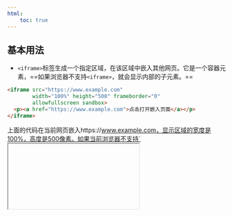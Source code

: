 ```yaml
---
html:
    toc: true
---
```


## 基本用法
+ `<iframe>`标签生成一个指定区域，在该区域中嵌入其他网页。它是一个容器元素，==如果浏览器不支持`<iframe>`，就会显示内部的子元素。==
```html
<iframe src="https://www.example.com"
        width="100%" height="500" frameborder="0"
        allowfullscreen sandbox>
  <p><a href="https://www.example.com">点击打开嵌入页面</a></p>
</iframe>
```
上面的代码在当前网页嵌入https://www.example.com，显示区域的宽度是100%，高度是500像素。如果当前浏览器不支持`<iframe>`，则会显示一个链接，让用户点击。
浏览器普遍支持`<iframe>`，所以内部的子元素可以不写。

---

## `<iframe>`的属性
| 属性 | 值 | 描述 |
| --- | --- | --- |
|align|left<br>right<br>top<br>middle<br>bottom|<font color=red>HTML5 不支持。HTML 4.01 已废弃。</font> 规定如何根据周围的元素来对齐 `<iframe>`。|
|frameborder|1<br>0|<font color=red>HTML5 不支持。</font> 规定是否显示 `<iframe>` 周围的边框。|
|height|pixels<br>%|规定 `<iframe>` 的高度。建议使用css设置。|
|width|pixels<br>%|规定 `<iframe>` 的宽度。建议使用css设置。|
|longdesc|URL|<font color=red>HTML5 不支持。</font> 规定一个页面，该页面包含了有关 `<iframe>` 的较长描述。|
|marginheight|pixels|<font color=red>HTML5 不支持。</font> 规定 `<iframe>` 的顶部和底部的边距。|
|marginwidth|pixels|<font color=red>HTML5 不支持。</font> 规定 `<iframe>` 的左侧和右侧的边距。|
|name|frame_name|规定 `<iframe>` 的名称。可以用于`<a>`、`<form>`、`<base>`的 ==target== 属性。|
|sandbox|""<br>allow-forms<br>allow-same-origin<br>allow-scripts<br>allow-top-navigation|<font color=red>HTML5 新属性。</font> 对 `<iframe>` 的内容定义一系列额外的限制。|
|scrolling|yes<br>no<br>auto|<font color=red>HTML5 不支持。</font> 规定是否在 `<iframe>` 中显示滚动条。|
|seamless|seamless|<font color=red>HTML5 新属性。</font> 规定 `<iframe>` 看起来像是父文档中的一部分。|
|src|URL|规定在 `<iframe>` 中显示的文档的 URL。|
|srcdoc|HTML_code|<font color=red>HTML5 新属性。</font> 规定页面中的 HTML 内容显示在 `<iframe>` 中。|
[菜鸟教程](https://www.w3school.com.cn/tags/tag_iframe.asp)

---

## 获取iframe里的内容
>通过 ==contentWindow== 和 ==contentDocument== 两个API获取iframe的 ==window对象== 和 ==document对象==。
```javascript
let iframe = document.getElementById("iframe1");
let iwindow = iframe.contentWindow;
let idoc = iframe.contentDocument;
console.log("window",iwindow);//获取iframe的window对象
console.log("document",idoc);  //获取iframe的document
console.log("html",idoc.documentElement);//获取iframe的html
console.log("head",idoc.head);  //获取head
console.log("body",idoc.body);  //获取body
```
---

## 在iframe中获取父级内容
> 在同域下，父页面可以获取子 iframe 的内容，那么子 iframe 同样也能操作父页面内容。在 iframe 中，可以通过在 window 上挂载的几个API进行获取。
```javascript
//获取上一级的window对象，如果还是iframe则是该iframe的window对象
window.parent 
//获取最顶级容器的window对象，即，就是你打开页面的文档
window.top 
//返回自身window的引用。可以理解 window===window.self(脑残)
window.self 
```
![ifame父级](https://upload-images.jianshu.io/upload_images/7162582-53d566dcd1f1505f.png?imageMogr2/auto-orient/strip|imageView2/2/w/800/format/webp)

---

## 防嵌套网页
比如，最出名的clickhacking就是使用iframe来 拦截click事件。因为iframe享有着click的最优先权，当有人在伪造的主页中进行点击的话，如果点在iframe上，则会默认是在操作iframe的页面。 所以，钓鱼网站就是使用这个技术，通过诱导用户进行点击，比如，设计一个"妹妹寂寞了"等之类的网页，诱导用户点击，但实际结果，你看到的不是"妹妹",而是被恶意微博吸粉。
+ ==**为了防止网站被钓鱼，可以使用 <font color=red>window.top</font> 来防止我们页面被嵌套**==
```javascript
if(window != window.top){
    window.top.location.href = window.location.href;
}
```
+ ==**如果你想引用同域的框架的话，可以判断域名**==
```javascript
if (window.top.location.host != window.location.host) {
　　window.top.location.href = window.location.href;
}
```


---
## 参考文章
[阮一峰](https://www.bookstack.cn/read/html-tutorial/spilt.1.docs-iframe.md)

[深入浅出iframe](https://www.jianshu.com/p/7ec986aa28a7)

[iframe,我们来谈一谈](https://segmentfault.com/a/1190000004502619#articleHeader5)